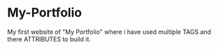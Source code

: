 # My-Portfolio
My first website of "My Portfolio" where i have used multiple TAGS and there ATTRIBUTES to build it.
